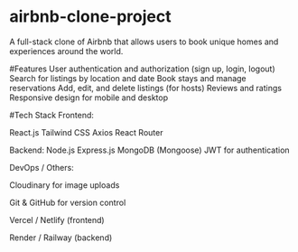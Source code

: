 # airbnb-clone-project
A full-stack clone of Airbnb that allows users to book unique homes and experiences around the world.

#Features
User authentication and authorization (sign up, login, logout)
Search for listings by location and date
Book stays and manage reservations
Add, edit, and delete listings (for hosts)
Reviews and ratings
Responsive design for mobile and desktop

#Tech Stack
Frontend:

React.js
Tailwind CSS
Axios
React Router

Backend:
Node.js
Express.js
MongoDB (Mongoose)
JWT for authentication

DevOps / Others:

Cloudinary for image uploads

Git & GitHub for version control

Vercel / Netlify (frontend)

Render / Railway (backend)
